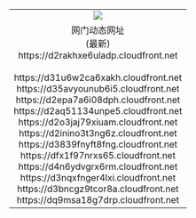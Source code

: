 ﻿<table>
  <tr></tr>
  <tr><td colspan=2 align=center><img src="https://d2rakhxe6uladp.cloudfront.net/Up/oGate.jpg" /></td></tr>
  <tr><td colspan=2 align=center>网门动态网址<br/>(最新)
<br>https://d2rakhxe6uladp.cloudfront.net
<br/>
<br>https://d31u6w2ca6xakh.cloudfront.net
<br>https://d35avyounub6i5.cloudfront.net
<br>https://d2epa7a6i08dph.cloudfront.net
<br>https://d2aq51134unpe5.cloudfront.net
<br>https://d2o3jaj79xiuam.cloudfront.net
<br>https://d2inino3t3ng6z.cloudfront.net
<br>https://d3839fnyft8fng.cloudfront.net
<br>https://dfx1f97nrxs65.cloudfront.net
<br>https://d4n6ydvgrx6rm.cloudfront.net
<br>https://d3nqxfnger4lxi.cloudfront.net
<br>https://d3bncgz9tcor8a.cloudfront.net
<br>https://dq9msa18g7drp.cloudfront.net
    </td>
  </tr>
</table>
